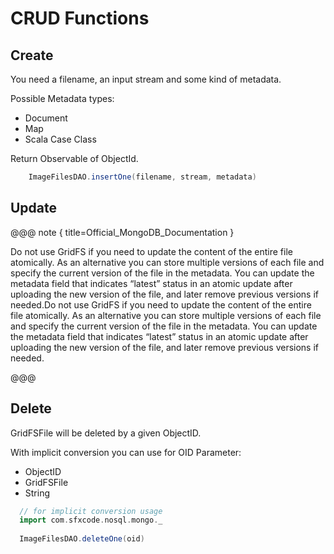 # CRUD Functions

## Create

You need a filename, an input stream and some kind of metadata.

Possible Metadata types:

* Document
* Map
* Scala Case Class

Return Observable of ObjectId.

```scala
    ImageFilesDAO.insertOne(filename, stream, metadata)
```

## Update

@@@ note { title=Official_MongoDB_Documentation }

Do not use GridFS if you need to update the content of the entire file atomically. As an alternative you can store multiple versions of each file and specify the current version of the file in the metadata. You can update the metadata field that indicates “latest” status in an atomic update after uploading the new version of the file, and later remove previous versions if needed.Do not use GridFS if you need to update the content of the entire file atomically. As an alternative you can store multiple versions of each file and specify the current version of the file in the metadata. You can update the metadata field that indicates “latest” status in an atomic update after uploading the new version of the file, and later remove previous versions if needed.

@@@

## Delete

GridFSFile will be deleted by a given ObjectID.

With implicit conversion you can use for OID Parameter:

* ObjectID
* GridFSFile
* String

```scala
  // for implicit conversion usage
  import com.sfxcode.nosql.mongo._
  
  ImageFilesDAO.deleteOne(oid)
```